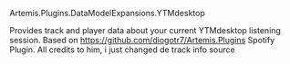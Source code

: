 Artemis.Plugins.DataModelExpansions.YTMdesktop

Provides track and player data about your current YTMdesktop listening session. Based on https://github.com/diogotr7/Artemis.Plugins Spotify Plugin. All credits to him, i just changed de track info source
